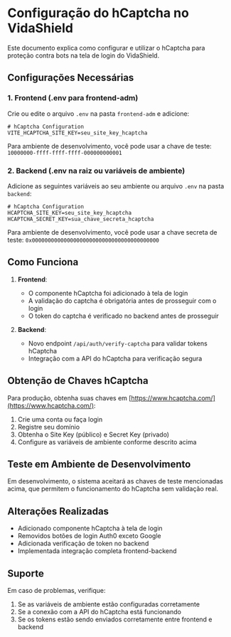 # Configuração do hCaptcha no VidaShield

Este documento explica como configurar e utilizar o hCaptcha para proteção contra bots na tela de login do VidaShield.

## Configurações Necessárias

### 1. Frontend (.env para frontend-adm)

Crie ou edite o arquivo `.env` na pasta `frontend-adm` e adicione:

```
# hCaptcha Configuration
VITE_HCAPTCHA_SITE_KEY=seu_site_key_hcaptcha
```

Para ambiente de desenvolvimento, você pode usar a chave de teste:
`10000000-ffff-ffff-ffff-000000000001`

### 2. Backend (.env na raiz ou variáveis de ambiente)

Adicione as seguintes variáveis ao seu ambiente ou arquivo `.env` na pasta `backend`:

```
# hCaptcha Configuration
HCAPTCHA_SITE_KEY=seu_site_key_hcaptcha
HCAPTCHA_SECRET_KEY=sua_chave_secreta_hcaptcha
```

Para ambiente de desenvolvimento, você pode usar a chave secreta de teste:
`0x0000000000000000000000000000000000000000`

## Como Funciona

1. **Frontend**: 
   - O componente hCaptcha foi adicionado à tela de login
   - A validação do captcha é obrigatória antes de prosseguir com o login
   - O token do captcha é verificado no backend antes de prosseguir

2. **Backend**:
   - Novo endpoint `/api/auth/verify-captcha` para validar tokens hCaptcha
   - Integração com a API do hCaptcha para verificação segura

## Obtenção de Chaves hCaptcha

Para produção, obtenha suas chaves em [https://www.hcaptcha.com/](https://www.hcaptcha.com/):

1. Crie uma conta ou faça login
2. Registre seu domínio
3. Obtenha o Site Key (público) e Secret Key (privado)
4. Configure as variáveis de ambiente conforme descrito acima

## Teste em Ambiente de Desenvolvimento

Em desenvolvimento, o sistema aceitará as chaves de teste mencionadas acima, que permitem o funcionamento do hCaptcha sem validação real.

## Alterações Realizadas

- Adicionado componente hCaptcha à tela de login
- Removidos botões de login Auth0 exceto Google
- Adicionada verificação de token no backend
- Implementada integração completa frontend-backend

## Suporte

Em caso de problemas, verifique:

1. Se as variáveis de ambiente estão configuradas corretamente
2. Se a conexão com a API do hCaptcha está funcionando
3. Se os tokens estão sendo enviados corretamente entre frontend e backend 